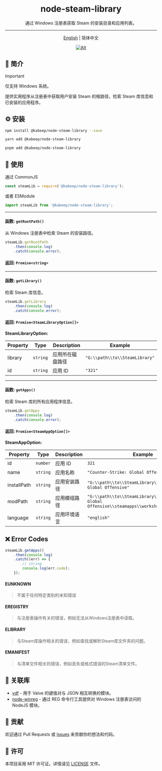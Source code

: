 <div align="center">

# node-steam-library

通过 Windows 注册表获取 Steam 的安装目录和应用列表。

---

[English](README.md) | 简体中文

[![Alt](https://repobeats.axiom.co/api/embed/560bbf7278f0bec27acffbc3a64fc11cfff02782.svg "Repobeats analytics image")](#)

</div>

## 📖 简介

> [!IMPORTANT]
> 仅支持 Windows 系统。

提供实用程序从注册表中获取用户安装 Steam 的根路径，检索 Steam 库信息和已安装的应用程序。

## ⚙️ 安装

```bash
npm install @kabeep/node-steam-library --save
```

```bash
yarn add @kabeep/node-steam-library
```

```bash
pnpm add @kabeep/node-steam-library
```

## 🚀 使用

通过 CommonJS

```javascript
const steamLib = require('@kabeep/node-steam-library');
```

或者 ESModule

```javascript
import steamLib from '@kabeep/node-steam-library';
```

---

#### 函数: `getRootPath()`

从 Windows 注册表中检索 Steam 的安装路径。

```javascript
steamLib.getRootPath
    .then(console.log)
    .catch(console.error);
```

#### 返回: `Promise<string>`

---

#### 函数: `getLibrary()`

检索 Steam 库信息。

```javascript
steamLib.getLibrary
    .then(console.log)
    .catch(console.error);
```

#### 返回: `Promise<SteamLibraryOption[]>`

**SteamLibraryOption:**

| Property | Type     | Description | Example                        |
|----------|----------|-------------|--------------------------------|
| library  | `string` | 应用所在磁盘路径    | `"G:\\path\\to\\SteamLibrary"` |
| id       | `string` | 应用 ID       | `"321"`                        |

---

#### 函数: `getApps()`

检索 Steam 库的所有应用程序信息。

```javascript
steamLib.getApps
    .then(console.log)
    .catch(console.error);
```

#### 返回: `Promise<SteamAppOption[]>`

**SteamAppOption:**

| Property    | Type     | Description | Example                                                                                             |
|-------------|----------|-------------|-----------------------------------------------------------------------------------------------------|
| id          | `number` | 应用 ID       | `321`                                                                                               |
| name        | `string` | 应用名称        | `"Counter-Strike: Global Offensive"`                                                                |
| installPath | `string` | 应用安装路径      | `"G:\\path\\to\\SteamLibrary\\Counter-Strike: Global Offensive"`                                    |
| modPath     | `string` | 应用模组路径      | `"G:\\path\\to\\SteamLibrary\\Counter-Strike: Global Offensive\\steamapps\\workshop\\content\\321"` |
| language    | `string` | 应用环境语言      | `"english"`                                                                                         |

## ❌ Error Codes

```javascript
steamLib.getApps()
    .then(console.log)
    .catch((err) => {
        // string
        console.log(err.code);
    });
```

#### EUNKNOWN

> 不属于任何特定类别的未知错误

#### EREGISTRY

> 与注册表操作有关的错误，例如无法从Windows注册表中读取。

#### ELIBRARY

> 与Steam库操作相关的错误，例如查找或解析Steam库文件夹的问题。

#### EMANIFEST

> 与清单文件相关的错误，例如丢失或格式错误的Steam清单文件。

## 🔗 关联库

- [vdf](https://github.com/node-steam/vdf) - 用于 Valve 的键值对与 JSON 相互转换的模块。
- [node-winreg](https://github.com/fresc81/node-winreg) - 通过 REG 命令行工具提供对 Windows 注册表访问的 NodeJS 模块。

## 🤝 贡献

欢迎通过 Pull Requests 或 [Issues](https://github.com/kabeep/node-steam-library/issues) 来贡献你的想法和代码。

## 📄 许可

本项目采用 MIT 许可证。详情请见 [LICENSE](LICENSE) 文件。
